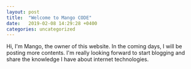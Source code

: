```yaml
---
layout: post
title:  "Welcome to Mango CODE"
date:   2019-02-08 14:29:28 +0400
categories: uncategorized
---
```

Hi, I'm Mango, the owner of this website. In the coming days, I will be posting more contents. I'm really looking forward to start blogging and share the knowledge I have about internet technologies. 